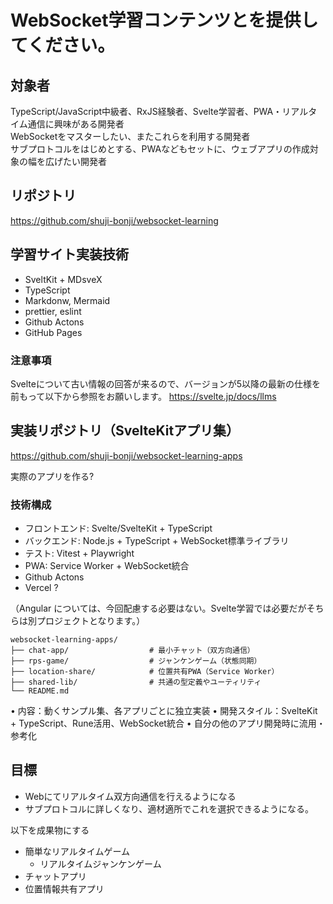 # WebSocket学習コンテンツとを提供してください。

## 対象者

TypeScript/JavaScript中級者、RxJS経験者、Svelte学習者、PWA・リアルタイム通信に興味がある開発者  
WebSocketをマスターしたい、またこれらを利用する開発者  
サブプロトコルをはじめとする、PWAなどもセットに、ウェブアプリの作成対象の幅を広げたい開発者

## リポジトリ

https://github.com/shuji-bonji/websocket-learning

## 学習サイト実装技術

- SveltKit + MDsveX
- TypeScript
- Markdonw, Mermaid
- prettier, eslint
- Github Actons
- GitHub Pages

### 注意事項

Svelteについて古い情報の回答が来るので、バージョンが5以降の最新の仕様を前もって以下から参照をお願いします。
https://svelte.jp/docs/llms

## 実装リポジトリ（SvelteKitアプリ集）

https://github.com/shuji-bonji/websocket-learning-apps

実際のアプリを作る?

### 技術構成

- フロントエンド: Svelte/SvelteKit + TypeScript
- バックエンド: Node.js + TypeScript + WebSocket標準ライブラリ
- テスト: Vitest + Playwright
- PWA: Service Worker + WebSocket統合
- Github Actons
- Vercel ?

（Angular については、今回配慮する必要はない。Svelte学習では必要だがそちらは別プロジェクトとなります。）

```
websocket-learning-apps/
├── chat-app/                  # 最小チャット（双方向通信）
├── rps-game/                  # ジャンケンゲーム（状態同期）
├── location-share/            # 位置共有PWA（Service Worker）
├── shared-lib/                # 共通の型定義やユーティリティ
└── README.md
```

• 内容：動くサンプル集、各アプリごとに独立実装
• 開発スタイル：SvelteKit + TypeScript、Rune活用、WebSocket統合
• 自分の他のアプリ開発時に流用・参考化

## 目標

- Webにてリアルタイム双方向通信を行えるようになる
- サブプロトコルに詳しくなり、適材適所でこれを選択できるようになる。

以下を成果物にする

- 簡単なリアルタイムゲーム
  - リアルタイムジャンケンゲーム
- チャットアプリ
- 位置情報共有アプリ
